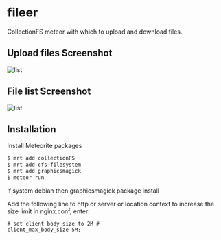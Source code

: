 fileer
======

CollectionFS meteor with which to upload and download files.

## Upload files Screenshot

![list](http://fileer.com/cfs/files/files/DKkKp5dh2yHZvB2it/upload.png)

## File list Screenshot

![list](http://fileer.com/cfs/files/files/uy5ae2A44Apv74bbc/list.png)

## Installation

Install Meteorite packages

```bash
$ mrt add collectionFS
$ mrt add cfs-filesystem
$ mrt add graphicsmagick
$ meteor run
``` 
if system debian then graphicsmagick package install

Add the following line to http or server or location context to increase the size limit in nginx.conf, enter:

    # set client body size to 2M #
    client_max_body_size 5M; 
